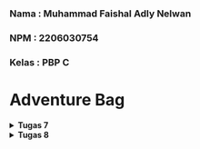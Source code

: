 
### Nama    : Muhammad Faishal Adly Nelwan
### NPM     : 2206030754
### Kelas   : PBP C

# Adventure Bag

<details>
<summary><b>Tugas 7</b></summary>

## Perbedaan antara Stateless dan Stateful Widget dalam Flutter

Dalam pengembangan aplikasi Flutter, stateless widget dan stateful widget memiliki perbedaan utama dalam cara mereka mengelola perubahan data dan tampilan dalam aplikasi. Perbedaan utama antara keduanya adalah sebagai berikut:

### Stateless Widget

Widget stateless adalah jenis widget yang tidak memiliki keadaan internal yang dapat berubah setelah dibuat.

Mereka ideal digunakan untuk bagian tampilan yang tidak memerlukan perubahan atau tidak bergantung pada data yang mungkin berubah.

Dengan menggunakan stateless widget, Anda tidak perlu secara eksplisit memerintahkan Flutter untuk merender ulang tampilan saat ada perubahan data; proses ini akan dilakukan otomatis oleh Flutter sesuai kebutuhan.

Contoh penggunaan stateless widget mencakup ikon, teks, gambar, dan elemen antarmuka pengguna (UI) yang bersifat statis.

### Stateful Widget

Widget stateful, sebaliknya, memiliki keadaan internal (state) yang dapat berubah selama siklus hidupnya.

Mereka sangat berguna untuk bagian tampilan yang perlu merespons perubahan data atau input dari pengguna.

Ketika terjadi perubahan data atau input yang mempengaruhi tampilan, Anda harus memanggil metode setState untuk memicu pembaruan tampilan widget. Langkah ini akan memaksa Flutter untuk merender ulang widget dengan keadaan yang baru.

Contoh penggunaan stateful widget mencakup formulir, daftar item yang dapat di-scroll, dan elemen antarmuka pengguna yang memerlukan pembaruan dinamis.

#### Perbedaan utama antara keduanya terletak pada cara mereka mengelola perubahan tampilan dan keadaan dalam aplikasi Flutter. Stateless widget cocok untuk elemen tampilan yang bersifat statis, sementara stateful widget cocok untuk elemen tampilan yang memerlukan perubahan dan interaktivitas.  


## Sebutkan seluruh widget yang kamu gunakan untuk menyelesaikan tugas ini dan jelaskan fungsinya masing-masing!
| Widget               | Fungsi                                                                                                  |
|----------------------|---------------------------------------------------------------------------------------------------------|
| Material             | Memastikan aplikasi mengikuti desain material yang konsisten pada platform Android.                    |
| Scaffold             | Menyediakan kerangka dasar aplikasi dengan AppBar, body, dan floating action button.                    |
| SingleChildScrollView   | Memungkinkan konten discrollable jika melebihi ukuran layar untuk menghindari masalah overflow.          |
| Padding              | Menambahkan ruang di sekeliling widget untuk memperbaiki tata letak dan penampilan.                     |
| Column               | Menata widget-child secara vertikal dalam satu kolom.                                                   |
| GridView.count       | Menampilkan children dalam bentuk grid dengan jumlah baris dan kolom yang dapat disesuaikan.             |
| InkWell              | Membuat area responsif terhadap sentuhan, sering digunakan untuk menangani interaksi ketika disentuh.    |
| Text                 | Menampilkan teks di antarmuka pengguna.                                                                   |
| Icon                 | Menampilkan ikon yang membantu membuat antarmuka pengguna lebih informatif dan menarik.                  |
| SnackBar             | Menampilkan pesan singkat di bagian bawah layar, umumnya untuk memberikan informasi atau feedback.       |

Setiap widget memiliki perannya masing-masing dalam membangun tampilan dan fungsionalitas aplikasi Flutter. Tabel ini memberikan gambaran singkat tentang penggunaan dan fungsi setiap widget yang digunakan dalam tugas yang diberikan.

## Jelaskan bagaimana cara kamu mengimplementasikan checklist di atas secara step-by-step (bukan hanya sekadar mengikuti tutorial)

### Langkah 1: Membuat Proyek Flutter Baru

1. Buka Terminal atau Command Prompt.
2. Masuk ke direktori di mana proyek Flutter akan disimpan.
3. Generate proyek Flutter baru dengan perintah `flutter create adventure_bag`.
4. Masuk ke dalam direktori proyek tersebut dengan perintah `cd adventure_bag`.

### Menjalankan Proyek

- Untuk menjalankan proyek, gunakan perintah `flutter run`.
- Untuk pengguna macOS, ada beberapa opsi untuk menjalankan aplikasi Flutter: menggunakan emulator di Android Studio atau menggunakan Google Chrome.
- Untuk menjalankan aplikasi di Google Chrome, jalankan perintah `flutter config --enable-web` dan kemudian `flutter run -d chrome`.

### Git Initialization dan Push ke GitHub

1. Lakukan `git init` pada root folder proyek.
2. Tambahkan, commit, dan push proyek ke repositori baru di GitHub dengan perintah sesuai langkah-langkah GitHub.
3. Nama repositori bisa disesuaikan dengan `adventure_bag`.

### Merapikan Struktur Proyek

1. Buat file baru bernama `inventory.dart` dalam direktori `adventure_bag/lib`.
2. Pindahkan kode dari file `main.dart` ke file `inventory.dart`.
3. Tambahkan `import 'package:adventure_bag/inventory.dart';` di awal file `main.dart` untuk memperbaiki kesalahan.
4. Pastikan aplikasi tetap berjalan dengan baik.

### Membuat Widget Sederhana pada Flutter

1. Buka file `main.dart`.
2. Ubah warna tema aplikasi menjadi indigo dengan kode `colorScheme: ColorScheme.fromSeed(seedColor: Colors.indigo),`.
3. Ubah sifat widget halaman menjadi stateless di `main.dart` dan `inventory.dart`.
4. Tambahkan daftar item yang dijual dalam kelas `BagItem`.
5. Tambahkan kode untuk menampilkan teks dan kartu produk.
6. Buat widget stateless baru `BagCard` untuk menampilkan kartu produk.
7. Ubah warna tombol berdasarkan variabel warna dalam kelas `BagItem`.
8. Jalankan proyek dan pastikan bahwa tampilan sudah menampilkan perubahan.

### Untuk mengganti warna tombol pada setiap item dalam daftar, kita perlu menyesuaikan tata letak widget dan menerapkan properti `color` dari `BagItem` ke dalam kode pembuatan widget.
1. **Tetapkan Warna pada BagItem:**
    ```dart
    final List<BagItem> items = [
        BagItem("Inventory", Icons.checklist, Colors.brown),
        BagItem("Add an Item", Icons.add_Bagping_cart, Colors.green),
        BagItem("Continue Your Journey", Icons.logout, Colors.red),
    ];
    ```

2. **Definisikan Warna pada BagItem:**
    ```dart
    class BagItem {
      final String name;
      final IconData icon;
      final Color color;

      BagItem(this.name, this.icon, this.color);
    }
    ```

3. **Perbarui Bagian Tampilan Widget untuk Menggunakan Warna:**
    ```dart
    class BagCard extends StatelessWidget {
      final BagItem item;

      const BagCard(this.item); // Constructor

      @override
      Widget build(BuildContext context) {
        return Material(
          color: item.color, // Gunakan warna dari BagItem
          child: InkWell(
            // Area responsif terhadap sentuhan
            onTap: () {
              // Tampilkan SnackBar saat tombol diklik
              ScaffoldMessenger.of(context)
                ..hideCurrentSnackBar()
                ..showSnackBar(SnackBar(
                  content: Text("Kamu telah menekan tombol ${item.name}!"),
                ));
            },
            child: Container(
              padding: const EdgeInsets.all(8),
              child: Center(
                child: Column(
                  mainAxisAlignment: MainAxisAlignment.center,
                  children: [
                    Icon(
                      item.icon,
                      color: Colors.white, // Sesuaikan jika diperlukan
                      size: 30.0,
                    ),
                    const Padding(padding: EdgeInsets.all(3)),
                    Text(
                      item.name,
                      textAlign: TextAlign.center,
                      style: const TextStyle(color: Colors.white),
                    ),
                  ],
                ),
              ),
            ),
          ),
        );
      }
    }
    ```
   </details>

   <details>
<summary><b>Tugas 8</b></summary>

### Jelaskan perbedaan antara Navigator.push() dan Navigator.pushReplacement(), disertai dengan contoh mengenai penggunaan kedua metode tersebut yang tepat!

🔹 __Navigator.push()__ menambahkan _route_ baru ditambahkan ke dalam _stack_, sehingga _stack_ akan berisi _route_ sebelumnya dan _route_ yang baru ditambahkan.

```
Navigator.push(
  context,
  MaterialPageRoute(
    builder: (context) => const BagFormPage(),
  )
);
```
🔹 __Navigator.pushReplacement()__ akan menggantikan _route_ sebelumnya dalam _stack_ dengan _route_ baru yang ditentukan.

```
Navigator.pushReplacement(
  context,
  MaterialPageRoute(
    builder: (context) => MyHomePage(),
  )
);
```

### Jelaskan masing-masing layout widget pada Flutter dan konteks penggunaannya masing-masing!

Berikut adalah beberapa _widget layout_ yang tersedia di Flutter:

- `Align` : Widget yang mengatur posisi child di dalam dirinya dan opsional mengatur ukuran widget berdasarkan ukuran child.

- `Center` : Blok alignment yang menempatkan child di tengah-tengah dirinya.

- `Container` : Widget yang menggabungkan widget painting, positioning, dan sizing yang umum.

- `Expanded` : Widget yang memperluas child dari Row, Column, atau Flex.

- `Padding` : Widget yang memasukkan child-nya dengan padding yang diberikan.

- `Column` : Widget yang mengatur daftar child widget secara vertikal.

- `GridView` : Daftar grid terdiri dari pola sel yang diatur dalam layout vertikal dan horizontal.

- `ListView` : Daftar scrollable dan linear dari widget.

- `Row` : Widget yang mengatur daftar child widget secara horizontal.

- `Stack` : Menumpuk beberapa child dengan cara yang sederhana

- `Table` : Menampilkan child widget dalam baris dan kolom.

### Sebutkan apa saja elemen input pada form yang kamu pakai pada tugas kali ini dan jelaskan mengapa kamu menggunakan elemen input tersebut!

Pada tugas ini saya menggunakan `TextFormField` karena dapat memvalidasi input  sebelum menyimpan datanya. `TextFormField` juga memungkinkan untuk menampilkan pesan kesalahan jika input pengguna tidak valid.

### Bagaimana penerapan clean architecture pada aplikasi Flutter?

_Clean Architecture_ adalah sebuah konsep arsitektur yang memisahkan kode menjadi beberapa lapisan yang berbeda untuk memudahkan pengembangan, pemeliharaan, dan pengujian aplikasi. Pada umumnya, arsitektur ini terdiri dari tiga layer utama: domain, data, dan presentation.

- _Domain layer_ berisi bisnis logika dan aturan aplikasi. Lapisan ini tidak bergantung pada lapisan lainnya, sehingga dapat digunakan kembali pada aplikasi lain.
- _Data layer_ bertanggung jawab untuk mengambil dan menyimpan data dari berbagai sumber, seperti database, API, atau penyimpanan lokal. Lapisan ini juga bertanggung jawab untuk memetakan data ke dalam model domain.
- _Presentation layer_ adalah lapisan yang berhubungan langsung dengan pengguna. Lapisan ini bertanggung jawab untuk menampilkan data ke pengguna dan menerima input dari pengguna. Pada proyek ini terdapat di folder _screens_.

### Jelaskan bagaimana cara kamu mengimplementasikan checklist di atas secara step-by-step! (bukan hanya sekadar mengikuti tutorial)

__Membuat minimal satu halaman baru pada aplikasi, yaitu halaman formulir tambah item baru.__

Halaman formulir dapat dilihat pada file `Bag_form.dart`. Pada halaman ini saya menggunakan widget `Form` yang menggunakan `TextFormField` untuk masing-masing input. Tiap elemen input validator sehingga tipe data input sesuai dan tidak ada input kosong. Terakhir saya tambahkan tombol save seperti berikut

```
child: ElevatedButton(
  style: ButtonStyle(
    backgroundColor:
        MaterialStateProperty.all(Colors.purple.shade900),
  ),
  onPressed: () {
    // Menunjukkan pop-up -> checklist 3
  },
  child: const Text(
    "Save",
    style: TextStyle(color: Colors.white),
  ),
),
```

<br>

__Mengarahkan pengguna ke halaman form tambah item baru ketika menekan tombol Tambah Item pada halaman utama.__

Sebelum itu saya memindahkan elemen _card_ pada file terpisah yaitu `Bag_card.dart`. Pada file ini saya tambahkan kode berikut

```dart
onTap: () {
  // Memunculkan SnackBar ketika diklik
  ...

  if (item.name == "Add an Item") {
    Navigator.push(
      context,
      MaterialPageRoute(
        builder: (context) => const BagFormPage(),
      )
    );
  }
},
```

Sehingga saat card ditekan pengguna akan diarahkan ke halaman form.

<br>

__Memunculkan data sesuai isi dari formulir yang diisi dalam sebuah pop-up setelah menekan tombol Save pada halaman formulir tambah item baru.__

Pada potongan kode di poin checklist pertama ditambahkan kode berikut

```dart
onPressed: () {
  if (_formKey.currentState!.validate()) {
    showDialog(
      context: context,
      builder: (context) {
        return AlertDialog(
          title: const Text('Item berhasil tersimpan'),
          content: SingleChildScrollView(
            child: Column(
              crossAxisAlignment:
                  CrossAxisAlignment.start,
              children: [
                Text('Name: $_name'),
                Text('Amount: $_amount'),
                Text('Description: $_description'),
              ],
            ),
          ),
          actions: [
            TextButton(
              child: const Text('OK'),
              onPressed: () {
                Navigator.pop(context);
              },
            ),
          ],
        );
      },
    );
  _formKey.currentState!.reset();
  }
},
```

Jika input pengguna valid, maka akan muncul pop-up yang berisi data yang baru saja di-input.

<br>

__Membuat sebuah drawer pada aplikasi.__

Pertama saya buat drawer seperti berikut.

```dart
import 'package:flutter/material.dart';

class LeftDrawer extends StatelessWidget {
  const LeftDrawer({super.key});

  @override
  Widget build(BuildContext context) {
    return Drawer(
      child: ListView(
        children: [
          const DrawerHeader(),
          ListTile(),
        ],
      ),
    );
  }
}
```

Lalu ditambahkan header yang berisi keterangan aplikasi

```dart
decoration: BoxDecoration(
  color: Color.fromRGBO(74, 20, 140, 1),
),
child: Column(
  children: [
    Text(
      'Adventure Bag',
      textAlign: TextAlign.center,
      style: TextStyle(
        fontSize: 30,
        fontWeight: FontWeight.bold,
        color: Colors.white,
      ),
    ),
    Padding(padding: EdgeInsets.all(16)),
    Text("Keep track of your Bag here!",
      textAlign: TextAlign.left,
      style: TextStyle(
        fontSize: 15,
        fontWeight: FontWeight.normal,
        color: Colors.white,
      ),
    ),
  ],
),
```

Dan routing untuk halaman utama dan halaman formulir.

```dart
ListTile(
  leading: const Icon(Icons.home_outlined),
  title: const Text('Main Page'),
  // Bagian redirection ke MyHomePage
  onTap: () {
    Navigator.pushReplacement(
      context,
      MaterialPageRoute(
        builder: (context) => MyHomePage(),
      )
    );
  },
),
ListTile(
  leading: const Icon(Icons.add_circle),
  title: const Text('Add an Item'),
  // Bagian redirection ke BagFormPage
  onTap: () {
    Navigator.push(
      context,
      MaterialPageRoute(
        builder: (context) => const BagFormPage(),
      )
    );
  },
),
```
</details>